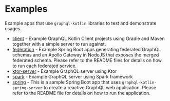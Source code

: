 # Examples

Example apps that use `graphql-kotlin` libraries to test and demonstrate usages.

* [client](https://github.com/ExpediaGroup/graphql-kotlin/tree/master/examples/client) - Example GraphQL Kotlin Client projects using Gradle and Maven together with a simple server to run against.
* [federation](https://github.com/ExpediaGroup/graphql-kotlin/tree/master/examples/federation) - Example Spring Boot apps generating federated GraphQL schemas and an Apollo Gateway in NodeJS that exposes the merged federated schema. Please refer to the README files for details on how to run each federated service.
* [ktor-server](https://github.com/ExpediaGroup/graphql-kotlin/tree/master/examples/ktor-server) - Example GraphQL server using Ktor
* [spark](https://github.com/ExpediaGroup/graphql-kotlin/tree/master/examples/spark) - Example GraphQL server using Spark framework
* [spring](https://github.com/ExpediaGroup/graphql-kotlin/tree/master/examples/spring) - This is a sample Spring Boot app that uses `graphql-kotlin-spring-server` to create a reactive GraphQL web application. Please refer to the README file for details on how to run the application.
